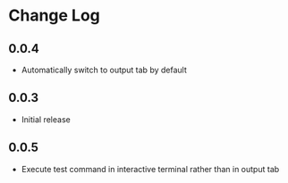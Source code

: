 # Change Log

## 0.0.4
- Automatically switch to output tab by default
## 0.0.3
- Initial release

## 0.0.5
- Execute test command in interactive terminal rather than in output tab
